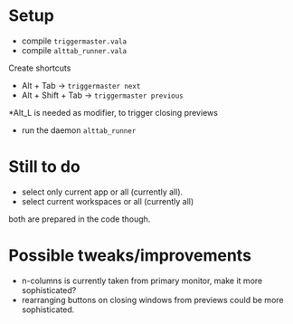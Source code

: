 # Setup

- compile `triggermaster.vala `
- compile `alttab_runner.vala`

Create shortcuts
- Alt + Tab -> `triggermaster next`
- Alt + Shift + Tab -> `triggermaster previous`

*Alt_L is needed as modifier, to trigger closing previews

- run the daemon `alttab_runner`

# Still to do
- select only current app or all (currently all).
- select current workspaces or all (currently all)

both are prepared in the code though.

# Possible tweaks/improvements
- n-columns is currently taken from primary monitor, make it more sophisticated?
- rearranging buttons on closing windows from previews could be more sophisticated.
